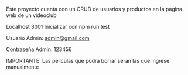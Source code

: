 Éste proyecto cuenta con un CRUD de usuarios y productos en la pagina web de un videoclub

Localhost 3001
Inicializar con npm run test

Usuario Admin:
admin@gmail.com

Contraseña Admin:
123456

IMPORTANTE: 
Las peliculas que podrá borrar serán las que ingrese manualmente